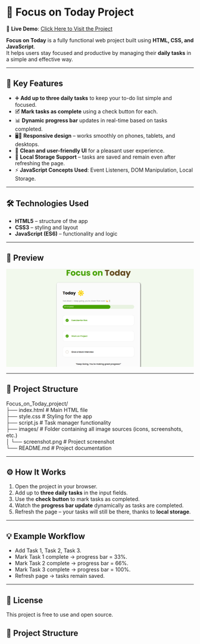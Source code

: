 # 🌟 Focus on Today Project  

🔗 **Live Demo**: [Click Here to Visit the Project](https://focusontodayproject.vercel.app/)  

**Focus on Today** is a fully functional web project built using **HTML, CSS, and JavaScript**.  
It helps users stay focused and productive by managing their **daily tasks** in a simple and effective way.  

---

## 📌 Key Features  

- ➕ **Add up to three daily tasks** to keep your to-do list simple and focused.  
- 🗹 **Mark tasks as complete** using a check button for each.  
- 📊 **Dynamic progress bar** updates in real-time based on tasks completed.  
- 🖥️📱 **Responsive design** – works smoothly on phones, tablets, and desktops.  
- 🎨 **Clean and user-friendly UI** for a pleasant user experience.  
- 💾 **Local Storage Support** – tasks are saved and remain even after refreshing the page.  
- ⚡ **JavaScript Concepts Used**: Event Listeners, DOM Manipulation, Local Storage.  

---

## 🛠️ Technologies Used  

- **HTML5** – structure of the app  
- **CSS3** – styling and layout  
- **JavaScript (ES6)** – functionality and logic  

---

## 📸 Preview  

[![Focus on Today Screenshot](images/screenshot.png)](https://focusontodayproject.vercel.app/)  

---

## 📂 Project Structure  


Focus_on_Today_project/ <br/>
├── index.html # Main HTML file <br/>
├── style.css # Styling for the app <br/>
├── script.js # Task manager functionality <br/>
├── images/ # Folder containing all image sources (icons, screenshots, etc.) <br/>
│ └── screenshot.png # Project screenshot <br/>
└── README.md # Project documentation <br/>

---

## ⚙️ How It Works  

1. Open the project in your browser.  
2. Add up to **three daily tasks** in the input fields.  
3. Use the **check button** to mark tasks as completed.  
4. Watch the **progress bar update** dynamically as tasks are completed.  
5. Refresh the page – your tasks will still be there, thanks to **local storage**.  

---

## 💡 Example Workflow  

- Add Task 1, Task 2, Task 3.  
- Mark Task 1 complete → progress bar = 33%.  
- Mark Task 2 complete → progress bar = 66%.  
- Mark Task 3 complete → progress bar = 100%.  
- Refresh page → tasks remain saved.  

---

## 📜 License  

This project is free to use and open source.  

## 📂 Project Structure  

